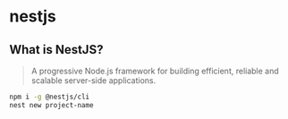 # nestjs

## What is NestJS?

> A progressive Node.js framework for building efficient, reliable and scalable server-side applications.

```sh
npm i -g @nestjs/cli
nest new project-name
```